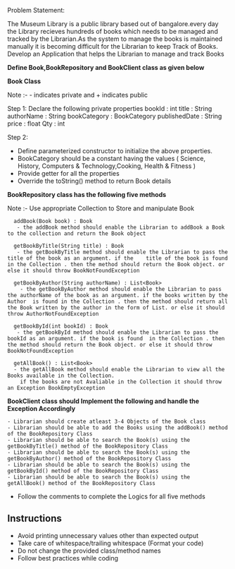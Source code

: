 Problem Statement: 

 The Museum Library is a public library based out of bangalore.every day the Library recieves hundreds of books
 which needs to be managed and tracked by the Librarian.As the system to manage the books is maintained manually 
 it is becoming difficult for the Librarian to keep Track of Books.
 Develop an Application that helps the Librarian to manage and track Books


**Define Book,BookRepository and BookClient class as given below**

**Book Class**

Note :- - indicates private and + indicates public

Step 1:
Declare the following private properties 
    bookId : int
    title : String
    authorName : String
    bookCategory : BookCategory
    publishedDate : String
    price : float
    Qty : int

Step 2:
- Define parameterized constructor to initialize the above properties.
- BookCategory should be a constant having the values ( Science, History, Computers & Technology,Cooking, Health & Fitness )
- Provide getter for all the properties
- Override the toString() method to return Book details


**BookRepository class has the following five methods**

Note :- Use appropriate Collection to Store and manipulate Book 

      addBook(Book book) : Book 
       - the addBook method should enable the Librarian to addBook a Book to the collection and return the Book object

      getBookByTitle(String title) : Book
       - the getBookByTitle method should enable the Librarian to pass the title of the book as an argument. if the    title of the book is found in the Collection . then the method should return the Book object. or else it should throw BookNotFoundException

      getBookByAuthor(String authorName) : List<Book>
        - the getBookByAuthor method should enable the Librarian to pass the authorName of the book as an argument. if the books written by the Author  is found in the Collection . then the method should return all the Book written by the author in the form of List. or else it should throw AuthorNotFoundException

      getBookById(int bookId) : Book
       - the getBookById method should enable the Librarian to pass the bookId as an argument. if the book is found  in the Collection . then the method should return the Book object. or else it should throw BookNotFoundException

      getAllBook() : List<Book>
      - the getAllBook method should enable the Librarian to view all the Books available in the Collection.
        if the books are not Avaliable in the Collection it should throw an Exception BookEmptyException



**BookClient class should Implement the following and handle the Exception Accordingly**

    - Librarian should create atleast 3-4 Objects of the Book class
    - Librarian should be able to add the Books using the addBook() method of the BookRepository Class
    - Librarian should be able to search the Book(s) using the getBookByTitle() method of the BookRepository Class
    - Librarian should be able to search the Book(s) using the getBookByAuthor() method of the BookRepository Class
    - Librarian should be able to search the Book(s) using the getBookById() method of the BookRepository Class
    - Librarian should be able to search the Book(s) using the getAllBook() method of the BookRepository Class
    
 
- Follow the comments to complete the Logics for all five methods

## Instructions
- Avoid printing unnecessary values other than expected output
- Take care of whitespace/trailing whitespace (Format your code)
- Do not change the provided class/method names
- Follow best practices while coding

